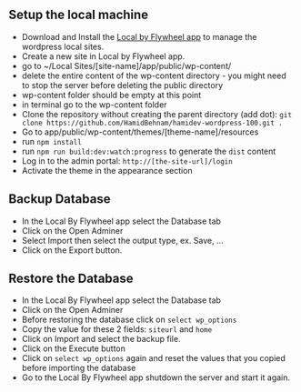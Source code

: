 Setup the local machine
---------------------------
- Download and Install the [Local by Flywheel app](https://getflywheel.com/layout/local-by-flywheel/) to manage the wordpress local sites.
- Create a new site in Local by Flywheel app.
- go to ~/Local Sites/[site-name]/app/public/wp-content/
- delete the entire content of the wp-content directory - you might need to stop the server before deleting the public directory
- wp-content folder should be empty at this point
- in terminal go to the wp-content folder
- Clone the repository without creating the parent directory (add dot): `git clone https://github.com/HamidBehnam/hamidev-wordpress-100.git .`
- Go to app/public/wp-content/themes/[theme-name]/resources
- run `npm install`
- run `npm run build:dev:watch:progress` to generate the `dist` content
- Log in to the admin portal: `http://[the-site-url]/login`
- Activate the theme in the appearance section

Backup Database
-------------------------------
- In the Local By Flywheel app select the Database tab
- Click on the Open Adminer
- Select Import then select the output type, ex. Save, ...
- Click on the Export button.

Restore the Database
--------------------------
- In the Local By Flywheel app select the Database tab
- Click on the Open Adminer
- Before restoring the database click on `select wp_options`
- Copy the value for these 2 fields: `siteurl` and `home`
- Click on Import and select the backup file.
- Click on the Execute button
- Click on `select wp_options` again and reset the values that you copied before importing the database
- Go to the Local By Flywheel app shutdown the server and start it again.